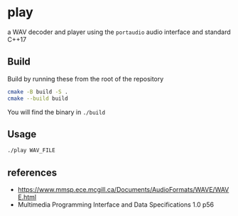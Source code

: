 # play

a WAV decoder and player using the `portaudio` audio interface and standard C++17

## Build

Build by running these from the root of the repository
```sh
cmake -B build -S .
cmake --build build
```

You will find the binary in `./build`

## Usage

```sh
./play WAV_FILE
```

## references

- https://www.mmsp.ece.mcgill.ca/Documents/AudioFormats/WAVE/WAVE.html
- Multimedia Programming Interface and Data Specifications 1.0 p56
